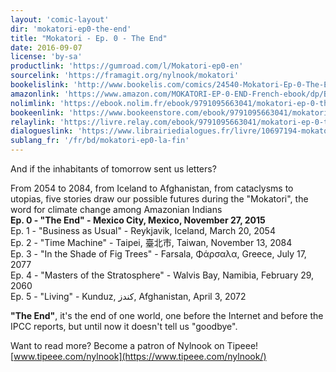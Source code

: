 ```yaml
---
layout: 'comic-layout'
dir: 'mokatori-ep0-the-end'
title: "Mokatori - Ep. 0 - The End"
date: 2016-09-07
license: 'by-sa'
productlink: 'https://gumroad.com/l/Mokatori-ep0-en'
sourcelink: 'https://framagit.org/nylnook/mokatori'
bookelislink: 'http://www.bookelis.com/comics/24540-Mokatori-Ep-0-The-End.html'
amazonlink: 'https://www.amazon.com/MOKATORI-EP-0-END-French-ebook/dp/B01LB360TY/'
nolimlink: 'https://ebook.nolim.fr/ebook/9791095663041/mokatori-ep-0-the-end-nylnook'
bookeenlink: 'https://www.bookeenstore.com/ebook/9791095663041/mokatori-ep-0-the-end-nylnook'
relaylink: 'https://livre.relay.com/ebook/9791095663041/mokatori-ep-0-the-end-nylnook'
dialogueslink: 'https://www.librairiedialogues.fr/livre/10697194-mokatori-ep-0-the-end-nylnook-nylnook'
sublang_fr: '/fr/bd/mokatori-ep0-la-fin'
---
```


And if the inhabitants of tomorrow sent us letters?

From 2054 to 2084, from Iceland to Afghanistan, from cataclysms to utopias, five stories draw our possible futures during the "Mokatori", the word for climate change among Amazonian Indians  
**Ep. 0 - "The End" - Mexico City, Mexico, November 27, 2015**   
Ep. 1 - "Business as Usual" - Reykjavik, Iceland, March 20, 2054   
Ep. 2 - "Time Machine" - Taipei, 臺北市, Taiwan, November 13, 2084  
Ep. 3 - "In the Shade of Fig Trees" - Farsala, Φάρσαλα, Greece, July 17, 2077   
Ep. 4 - "Masters of the Stratosphere" - Walvis Bay, Namibia, February 29, 2060  
Ep. 5 - "Living" - Kunduz, کندز, Afghanistan, April 3, 2072   

**"The End"**, it's the end of one world, one before the Internet and before the IPCC reports, but until now it doesn't tell us "goodbye".

Want to read more?
Become a patron of Nylnook on Tipeee!
[www.tipeee.com/nylnook](https://www.tipeee.com/nylnook/)
